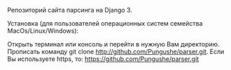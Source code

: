 Репозиторий сайта парсинга на Django 3.

Установка (для пользователей операционных систем семейства MacOs/Linux/Windows):

Открыть терминал или консоль и перейти в нужную Вам директорию. Прописать команду git clone http://github.com/Pungushe/parser.git. Если Вы используете https, то: https://github.com/Pungushe/parser.git

